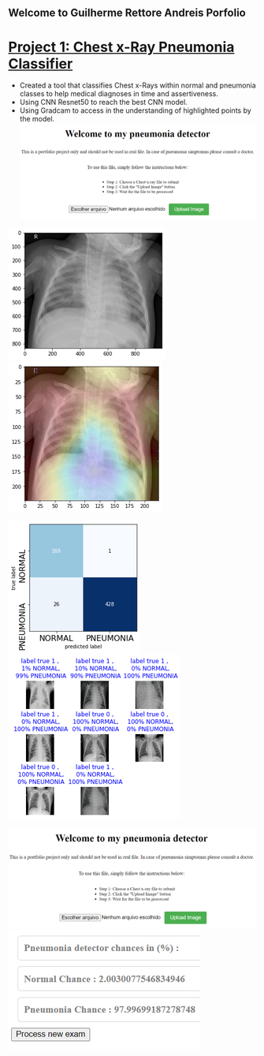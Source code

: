 ## Welcome to Guilherme Rettore Andreis Porfolio

# [Project 1: Chest x-Ray Pneumonia Classifier](https://github.com/Guiandreis/pneumonia_detection)

- Created a tool that classifies Chest x-Rays within normal and pneumonia classes to help medical diagnoses in time and assertiveness. 
- Using CNN Resnet50 to reach the best CNN model.
- Using Gradcam to access in the understanding of highlighted points by the model.
![Original image](/images_read_me/flask_api1.png)

![Original image](/images_read_me/cheast_image1.png)
![Gradcam over image](/images_read_me/gradcam_heatmap1.png)

![confusion matrix ](/images_read_me/confusion_matrix3.png)
![batch_result](/images_read_me/batch_result_final.png)


![flask_api](/images_read_me/flask_api.PNG)
![results_api](/images_read_me/results_api.PNG)
